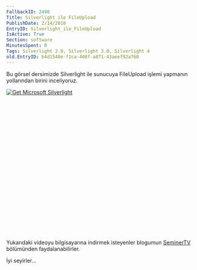 ```yaml
---
FallbackID: 2490
Title: Silverlight ile FileUpload
PublishDate: 2/14/2010
EntryID: Silverlight_ile_FileUpload
IsActive: True
Section: software
MinutesSpent: 0
Tags: Silverlight 2.0, Silverlight 3.0, Silverlight 4
old.EntryID: b4d1540e-f1ca-408f-a871-43aeef92a760
---
```

Bu görsel dersimizde Silverlight ile sunucuya FileUpload işlemi yapmanın
yollarından birini inceliyoruz.

<div style="width:512px;height:384px;">

[![Get Microsoft
Silverlight](http://go2.microsoft.com/fwlink/?LinkId=108181)](http://go2.microsoft.com/fwlink/?LinkID=124807)

</div>

Yukarıdaki videoyu bilgisayarına indirmek isteyenler blogumun
[SeminerTV](http://daron.yondem.com/tr/formatpage.aspx?path=seminertv.format.html)
bölümünden faydalanabilirler.

İyi seyirler...


